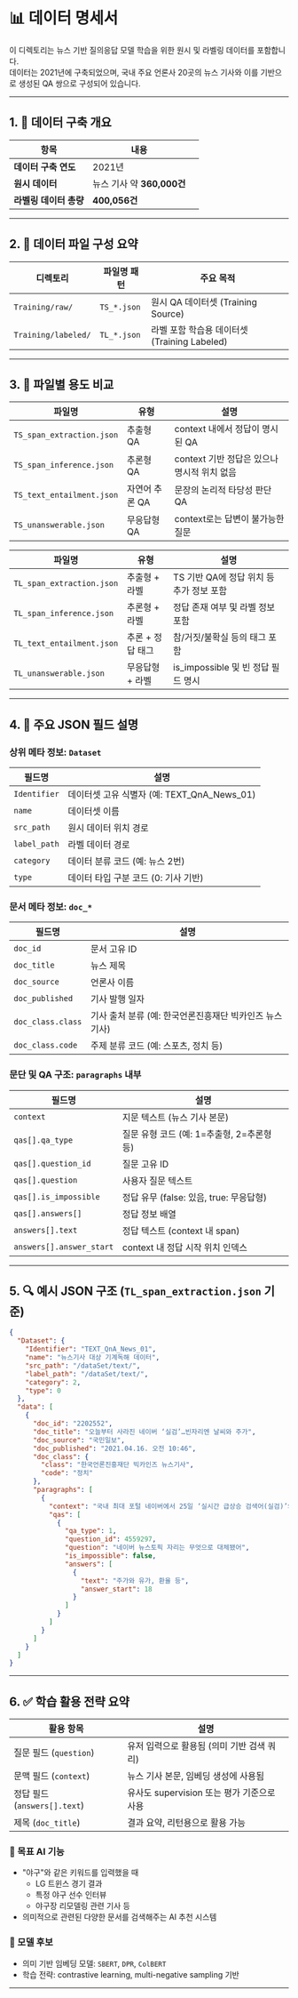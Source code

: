 # 📊 데이터 명세서

이 디렉토리는 뉴스 기반 질의응답 모델 학습을 위한 원시 및 라벨링 데이터를 포함합니다.\
데이터는 2021년에 구축되었으며, 국내 주요 언론사 20곳의 뉴스 기사와 이를 기반으로 생성된 QA 쌍으로 구성되어 있습니다.

---

## 1. 📅 데이터 구축 개요

| 항목             | 내용                   |       |
| -------------- | -------------------- | ----- |
| **데이터 구축 연도**  |  2021년            |         | |
| **원시 데이터**     | 뉴스 기사 약 **360,000건** |       |
| **라벨링 데이터 총량** | **400,056건**         |       |

---

## 2. 📂 데이터 파일 구성 요약

| 디렉토리                | 파일명 패턴      | 주요 목적                             |
| ------------------- | ----------- | --------------------------------- |
| `Training/raw/`     | `TS_*.json` | 원시 QA 데이터셋 (Training Source)      |
| `Training/labeled/` | `TL_*.json` | 라벨 포함 학습용 데이터셋 (Training Labeled) |

---

## 3. 📁 파일별 용도 비교

| 파일명                       | 유형        | 설명                           |
| ------------------------- | --------- | ---------------------------- |
| `TS_span_extraction.json` | 추출형 QA    | context 내에서 정답이 명시된 QA       |
| `TS_span_inference.json`  | 추론형 QA    | context 기반 정답은 있으나 명시적 위치 없음 |
| `TS_text_entailment.json` | 자연어 추론 QA | 문장의 논리적 타당성 판단 QA            |
| `TS_unanswerable.json`    | 무응답형 QA   | context로는 답변이 불가능한 질문        |

| 파일명                       | 유형         | 설명                          |
| ------------------------- | ---------- | --------------------------- |
| `TL_span_extraction.json` | 추출형 + 라벨   | TS 기반 QA에 정답 위치 등 추가 정보 포함  |
| `TL_span_inference.json`  | 추론형 + 라벨   | 정답 존재 여부 및 라벨 정보 포함         |
| `TL_text_entailment.json` | 추론 + 정답 태그 | 참/거짓/불확실 등의 태그 포함           |
| `TL_unanswerable.json`    | 무응답형 + 라벨  | is\_impossible 및 빈 정답 필드 명시 |

---

## 4. 🧾 주요 JSON 필드 설명

### 상위 메타 정보: `Dataset`

| 필드명          | 설명                                   |
| ------------ | ------------------------------------ |
| `Identifier` | 데이터셋 고유 식별자 (예: TEXT\_QnA\_News\_01) |
| `name`       | 데이터셋 이름                              |
| `src_path`   | 원시 데이터 위치 경로                         |
| `label_path` | 라벨 데이터 경로                            |
| `category`   | 데이터 분류 코드 (예: 뉴스 2번)                 |
| `type`       | 데이터 타입 구분 코드 (0: 기사 기반)              |

### 문서 메타 정보: `doc_*`

| 필드명               | 설명                               |
| ----------------- | -------------------------------- |
| `doc_id`          | 문서 고유 ID                         |
| `doc_title`       | 뉴스 제목                            |
| `doc_source`      | 언론사 이름                           |
| `doc_published`   | 기사 발행 일자                         |
| `doc_class.class` | 기사 출처 분류 (예: 한국언론진흥재단 빅카인즈 뉴스기사) |
| `doc_class.code`  | 주제 분류 코드 (예: 스포츠, 정치 등)          |

### 문단 및 QA 구조: `paragraphs` 내부

| 필드명                      | 설명                            |
| ------------------------ | ----------------------------- |
| `context`                | 지문 텍스트 (뉴스 기사 본문)             |
| `qas[].qa_type`          | 질문 유형 코드 (예: 1=추출형, 2=추론형 등)  |
| `qas[].question_id`      | 질문 고유 ID                      |
| `qas[].question`         | 사용자 질문 텍스트                    |
| `qas[].is_impossible`    | 정답 유무 (false: 있음, true: 무응답형) |
| `qas[].answers[]`        | 정답 정보 배열                      |
| `answers[].text`         | 정답 텍스트 (context 내 span)       |
| `answers[].answer_start` | context 내 정답 시작 위치 인덱스        |

---

## 5. 🔍 예시 JSON 구조 (`TL_span_extraction.json` 기준)

```json
{
  "Dataset": {
    "Identifier": "TEXT_QnA_News_01",
    "name": "뉴스기사 대상 기계독해 데이터",
    "src_path": "/dataSet/text/",
    "label_path": "/dataSet/text/",
    "category": 2,
    "type": 0
  },
  "data": [
    {
      "doc_id": "2202552",
      "doc_title": "오늘부터 사라진 네이버 ‘실검’…빈자리엔 날씨와 주가",
      "doc_source": "국민일보",
      "doc_published": "2021.04.16. 오전 10:46",
      "doc_class": {
        "class": "한국언론진흥재단 빅카인즈 뉴스기사",
        "code": "정치"
      },
      "paragraphs": [
        {
          "context": "국내 최대 포털 네이버에서 25일 ‘실시간 급상승 검색어(실검)’와 ‘뉴스토픽’ 서비스가 종료됐다. 이로써...",
          "qas": [
            {
              "qa_type": 1,
              "question_id": 4559297,
              "question": "네이버 뉴스토픽 자리는 무엇으로 대체됐어",
              "is_impossible": false,
              "answers": [
                {
                  "text": "주가와 유가, 환율 등",
                  "answer_start": 18
                }
              ]
            }
          ]
        }
      ]
    }
  ]
}
```

---

## 6. ✅ 학습 활용 전략 요약

| 활용 항목                    | 설명                            |
| ------------------------ | ----------------------------- |
| 질문 필드 (`question`)       | 유저 입력으로 활용됨 (의미 기반 검색 쿼리)     |
| 문맥 필드 (`context`)        | 뉴스 기사 본문, 임베딩 생성에 사용됨         |
| 정답 필드 (`answers[].text`) | 유사도 supervision 또는 평가 기준으로 사용 |
| 제목 (`doc_title`)         | 결과 요약, 리턴용으로 활용 가능            |

### 🎯 목표 AI 기능

- "야구"와 같은 키워드를 입력했을 때
  - LG 트윈스 경기 결과
  - 특정 야구 선수 인터뷰
  - 야구장 리모델링 관련 기사 등
- 의미적으로 관련된 다양한 문서를 검색해주는 AI 추천 시스템

### 🔧 모델 후보

- 의미 기반 임베딩 모델: `SBERT`, `DPR`, `ColBERT`
- 학습 전략: contrastive learning, multi-negative sampling 기반

---

